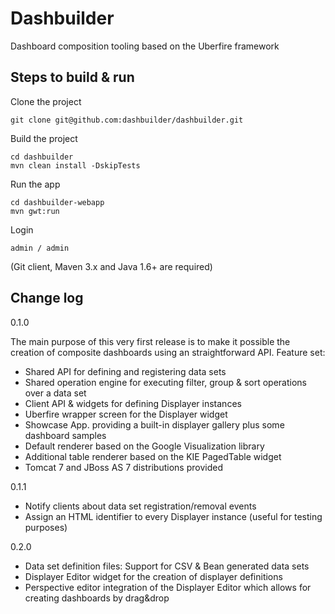 Dashbuilder
===========

Dashboard composition tooling based on the Uberfire framework
 
Steps to build & run
---------------------------
 
Clone the project

    git clone git@github.com:dashbuilder/dashbuilder.git
    
Build the project

    cd dashbuilder
    mvn clean install -DskipTests

Run the app

    cd dashbuilder-webapp
    mvn gwt:run

Login

    admin / admin


(Git client, Maven 3.x and Java 1.6+ are required)



Change log
---------------------------


0.1.0

The main purpose of this very first release is to make it possible the creation of
composite dashboards using an straightforward API. Feature set:

* Shared API for defining and registering data sets
* Shared operation engine for executing filter, group & sort operations over a data set
* Client API & widgets for defining Displayer instances
* Uberfire wrapper screen for the Displayer widget
* Showcase App. providing a built-in displayer gallery plus some dashboard samples
* Default renderer based on the Google Visualization library
* Additional table renderer based on the KIE PagedTable widget
* Tomcat 7 and JBoss AS 7 distributions provided

0.1.1

* Notify clients about data set registration/removal events
* Assign an HTML identifier to every Displayer instance (useful for testing purposes)

0.2.0

* Data set definition files: Support for CSV & Bean generated data sets
* Displayer Editor widget for the creation of displayer definitions
* Perspective editor integration of the Displayer Editor which allows for creating dashboards by drag&drop

